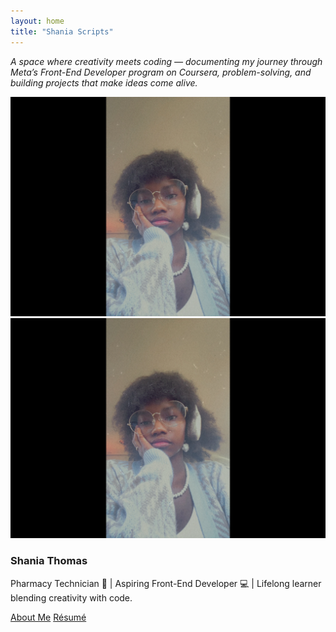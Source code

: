 ```yaml
---
layout: home
title: "Shania Scripts"
---
```


_A space where creativity meets coding — documenting my journey through Meta’s Front-End Developer program on Coursera, problem-solving, and building projects that make ideas come alive._

<img class="hero-photo" src="/assets/profile.jpg" alt="Portrait of Shania Thomas">

<div class="bio-card">
  <img class="bio-photo" src="/assets/profile.jpg" alt="Shania Thomas">
  <div class="bio-text">
    <h3>Shania Thomas</h3>
    <p>Pharmacy Technician 💊 | Aspiring Front-End Developer 💻 | Lifelong learner blending creativity with code.</p>
    <div class="bio-buttons">
      <a href="/about" class="btn">About Me</a>
      <a href="/resume" class="btn">Résumé</a>
    </div>
  </div>
</div>

